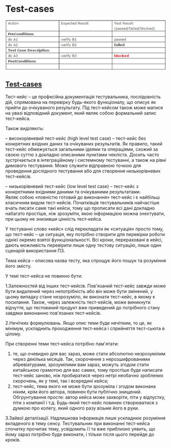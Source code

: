 # Test-cases

![img](https://github.com/DariaStavytska/Test-cases/blob/main/testcase%20(1).jpg)

## [Test-cases](https://docs.google.com/spreadsheets/d/14d9qQ3EuIvIyuyDqB2HtngkJdoCOQlFc/edit?usp=sharing&ouid=106261971464242853133&rtpof=true&sd=true)

Тест-кейс – це професійна документація тестувальника, послідовність дій, спрямована на перевірку будь-якого функціоналу, що описує як прийти до очікуваного результату.
Під тест-кейсом також може матися на увазі відповідний документ, який являє собою формальний запис тест-кейса.

Також виділяють:

– високорівневий тест-кейс (high level test case) – тест-кейс без конкретних вхідних даних та очікуваних результатів.
Як правило, такий тест-кейс обмежується загальними ідеями та операціями, схожий за своєю суттю з докладно описаними пунктами чекліста. Досить часто зустрічається в інтеграційному і системному тестуванні, а також на рівні димового тестування. Може служити відправною точкою для проведення дослідного тестування або для створення низькорівневих тест-кейсів.

– низькорівневий тест-кейс (low level test case) – тест-кейс з конкретними вхідними даними та очікуваними результатами.  
Являє собою «повністю готовий до виконання» тест-кейс і є найбільш класичним видом тест-кейсів. Початківців тестувальників найчастіше вчать писати саме такі кейси, тому що прописати всі дані докладно набагато простіше, ніж зрозуміти, якою інформацією можна знехтувати, при цьому не знизивши цінність тест-кейса.

У тестуванні слово «кейс» слід перекладати як «ситуація» просто тому, що тест-кейс – це ситуація, яку потрібно створити для перевірки роботи однієї окремо взятої функціональності. Всі кроки, перераховані в кейсі, дають можливість перевірити лише одну тестову ситуацію, лише один сценарій використання ПЗ.

Тема кейса – описова назва тесту, яка спрощує його пошук та розуміння його змісту.

У темі тест-кейса не повинно бути:

1.Залежностей від інших тест-кейсів. Пов'язаний тест-кейс завжди може бути видалений через непотрібність або він може бути змінений, у цьому випадку стане незрозуміло, як виконати тест-кейс, в якому є посилання. Також, через залежність тест-кейсів, може виникнути відчуття, що тестований продукт вже приведений до потрібного стану завдяки виконанню пов'язаних тест-кейсів.

2.Нечітких формулювань. Якщо опис теми буде нечітким, то це, як мінімум, ускладнить проходження тест-кейса і сприйняття тест-сьюта в цілому.

При створенні теми тест-кейса потрібно пам'ятати:
1) те, що очевидно для вас зараз, може стати абсолютно незрозумілим через декілька місяців.
Так, скорочення з нерозшифрованими абревіатурами, зрозумілими вам зараз, можуть згодом стати китайською грамотою для вас самих, тому простіше буде написати тест-кейс заново, ніж пробиратися через нетрі необачно зроблених скорочень, як у темі, так і всередині кейса;
2) тест-кейс, тема якого не може бути зрозуміла і згодом виконана ніким, крім його автора, повинен бути публічно знищений.
Обгрунтування просте: автор кейса може захворіти, піти у відпустку, піти з компанії і т.д. Будь-який тест-кейс повинен створюватися з думкою про колегу, який одного разу візьме його в руки.

3.Зайвої деталізації. Надлишкова інформація лише ускладнює розуміння вкладеного в тему сенсу.
Тестувальник при виконанні тест-кейса спочатку прочитає тему, усвідомить її та вже приблизно уявить, що йому зараз потрібно буде виконати, і тільки після цього перейде до кроків.




